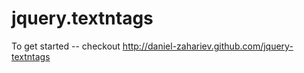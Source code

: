 jquery.textntags
=================

To get started -- checkout http://daniel-zahariev.github.com/jquery-textntags